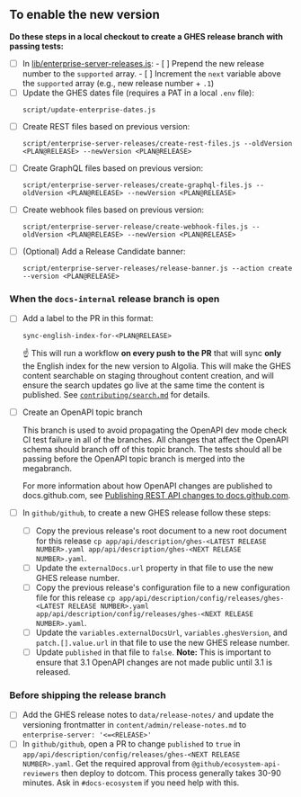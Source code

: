 ## To enable the new version

**Do these steps in a local checkout to create a GHES release branch with passing tests:**

- [ ] In [lib/enterprise-server-releases.js](https://github.com/github/docs-internal/blob/main/lib/enterprise-server-releases.js):
      - [ ] Prepend the new release number to the `supported` array.
      - [ ] Increment the `next` variable above the `supported` array (e.g., new release number + `.1`)
- [ ] Update the GHES dates file (requires a PAT in a local `.env` file):
    ```
    script/update-enterprise-dates.js
    ```
- [ ] Create REST files based on previous version:
    ```
    script/enterprise-server-releases/create-rest-files.js --oldVersion <PLAN@RELEASE> --newVersion <PLAN@RELEASE>
    ```
- [ ] Create GraphQL files based on previous version:
    ```
    script/enterprise-server-releases/create-graphql-files.js --oldVersion <PLAN@RELEASE> --newVersion <PLAN@RELEASE>
    ```
- [ ] Create webhook files based on previous version:
    ```
    script/enterprise-server-release/create-webhook-files.js --oldVersion <PLAN@RELEASE> --newVersion <PLAN@RELEASE>
    ```
- [ ] (Optional) Add a Release Candidate banner:
    ```
    script/enterprise-server-releases/release-banner.js --action create --version <PLAN@RELEASE>
    ```

### When the `docs-internal` release branch is open

- [ ] Add a label to the PR in this format:
    ```
    sync-english-index-for-<PLAN@RELEASE>
    ```
    ☝️ This will run a workflow **on every push to the PR** that will sync **only** the English index for the new version to Algolia. This will make the GHES content searchable on staging throughout content creation, and will ensure the search updates go live at the same time the content is published. See [`contributing/search.md`](https://github.com/github/docs-internal/blob/main/contributing/search.md) for details.

- [ ] Create an OpenAPI topic branch

  This branch is used to avoid propagating the OpenAPI dev mode check CI test failure in all of the branches. All changes that affect the OpenAPI schema should branch off of this topic branch. The tests should all be passing before the OpenAPI topic branch is merged into the megabranch.

  For more information about how OpenAPI changes are published to docs.github.com, see [Publishing REST API changes to docs.github.com](https://github.com/github/docs-content/blob/main/docs-content-docs/docs-content-workflows/publishing-documentation/publishing-REST-api-docs.md#publishing-rest-api-changes-to-docsgithubcom).

- [ ] In `github/github`, to create a new GHES release follow these steps:
  - [ ] Copy the previous release's root document to a new root document for this release `cp app/api/description/ghes-<LATEST RELEASE NUMBER>.yaml app/api/description/ghes-<NEXT RELEASE NUMBER>.yaml`.
  - [ ] Update the `externalDocs.url` property in that file to use the new GHES release number.
  - [ ] Copy the previous release's configuration file to a new configuration file for this release `cp app/api/description/config/releases/ghes-<LATEST RELEASE NUMBER>.yaml app/api/description/config/releases/ghes-<NEXT RELEASE NUMBER>.yaml`.
  - [ ] Update the `variables.externalDocsUrl`, `variables.ghesVersion`, and `patch.[].value.url` in that file to use the new GHES release number.
  - [ ] Update `published` in that file to `false`. **Note:** This is important to ensure that 3.1 OpenAPI changes are not made public until 3.1 is released.

### Before shipping the release branch

- [ ] Add the GHES release notes to `data/release-notes/` and update the versioning frontmatter in `content/admin/release-notes.md` to `enterprise-server: '<=<RELEASE>'`
- [ ] In `github/github`, open a PR to change `published` to `true` in  `app/api/description/config/releases/ghes-<NEXT RELEASE NUMBER>.yaml`. Get the required approval from `@github/ecosystem-api-reviewers` then deploy to dotcom. This process generally takes 30-90 minutes. Ask in `#docs-ecosystem` if you need help with this.
